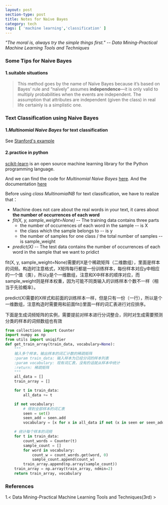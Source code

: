 ```yaml
---
layout: post
section-type: post
title: Notes for Naive Bayes
category: tech
tags: [ 'machine learning','classification' ]
---
```

*"The moral is, always try the simple things first."*
*-- Data Mining-Practical Machine Learning Tools and Techniques*

### Some Tips for Naive Bayes

#### 1.suitable situations
>This method goes by the name of Naïve Bayes because it’s based on Bayes’ rule
and “naïvely” assumes **independence**—it is only valid to multiply probabilities when
the events are independent. The assumption that attributes are independent (given
the class) in real life certainly is a simplistic one.


### Text Classification using Naive Bayes

#### 1.*Multinomial Naive Bayes* for text classification
See [Stanford's example](https://web.stanford.edu/class/cs124/lec/naivebayes.pdf)


#### 2.practice in python
[scikit-learn](https://github.com/scikit-learn/scikit-learn) is an open source machine learning library for the Python programming language.

And we can find the code for *Multinomial Naive Bayes* [here](https://github.com/scikit-learn/scikit-learn/blob/master/sklearn/naive_bayes.py). And the documentation [here](http://scikit-learn.org/stable/modules/generated/sklearn.naive_bayes.MultinomialNB.html)

Before using *class MultinomialNB* for text classification, we have to realize that：

+ Machine does not care about the real words in your text, it cares about **the number of occurrences of each word**
+ *fit(X, y, sample_weight=None)* -- The training data contains three parts
  + the number of occurrences of each word in the sample -- is X
  + the class which the sample belongs to -- is y
  + the number of samples for one class / the total number of samples -- is sample_weight
+ *predict(X)* -- The test data contains the number of occurrences of each word in the sample that we want to pridict

fit(X, y, sample_weight=None)需要的X是个稀疏矩阵（二维数组），里面是样本的词频。构造时注意格式，X矩阵每行都是一份训练样本，每份样本对应y中相应的一个值（类），所以y是个一维数组，注意和X中样本的顺序对应，而sample_weight则是样本权重，因为可能不同类输入的训练样本个数不一样（相当于先验概率）。

predict(X)需要的X样式和前面的训练样本一样，但是只有一份（一行），所以是个一维数组，注意构造时需要用和前面fit()里面一样的词汇表进行对应排序。

下面是生成词频矩阵的实例，需要提前对样本进行分词整合，同时对生成需要预测分类的样本的词频数组也有效

```python
from collections import Counter
import numpy as np
from utils import uniqifier
def get_train_array(train_data, vocabulary=None):
    """
    输入多个样本，输出样本的词汇计数的稀疏矩阵
    :param train_data: 输入样本为已经分词的样本列表
    :param vocabulary: 现有词汇表，没有的话就从样本中统计
    :return: 稀疏矩阵
    """
    all_data = []
    train_array = []

    for t in train_data:
        all_data += t

    if not vocabulary:
        # 得到全部样本的词汇表
        seen = set()
    	seen_add = seen.add
        vocabulary = [x for x in all_data if not (x in seen or seen_add(x))]

    # 统计每个样本的词频
    for t in train_data:
        count_words = Counter(t)
        sample_count = []
        for word in vocabulary:
            count_w = count_words.get(word, 0)
            sample_count.append(count_w)
        train_array.append(np.array(sample_count))
    train_array = np.array(train_array, ndmin=2)
    return train_array, vocabulary
```


### References
1.< Data Mining-Practical Machine Learning Tools and Techniques(3rd) >



